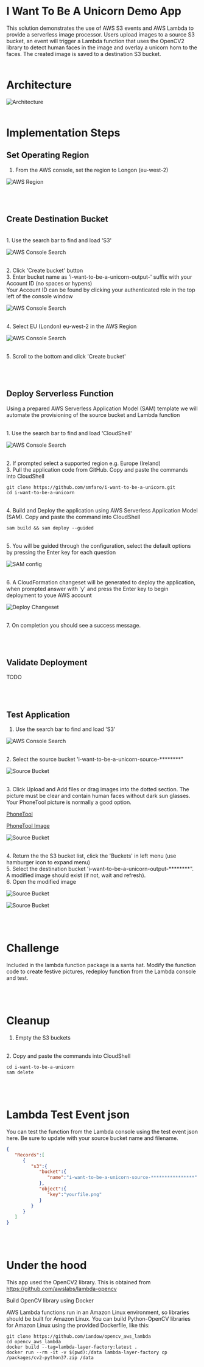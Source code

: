 # I Want To Be A Unicorn Demo App


This solution demonstrates the use of AWS S3 events and AWS Lambda to provide a serverless image processor. Users upload images to a source S3 bucket, an event will trigger a Lambda function that uses the OpenCV2 library to detect human faces in the image and overlay a unicorn horn to the faces. The created image is saved to a destination S3 bucket.
<br><br>

# Architecture
![Architecture](architecture.png)
<br><br>

# Implementation Steps

## Set Operating Region
1. From the AWS console, set the region to Longon (eu-west-2)

![AWS Region](screenshots/1a.png)

<br><br>
## Create Destination Bucket
<br>
1. Use the search bar to find and load 'S3'

![AWS Console Search](screenshots/1b.png)

<br>
2. Click 'Create bucket' button

<br>
3. Enter bucket name as 'i-want-to-be-a-unicorn-output-' suffix with your Account ID (no spaces or hypens)
<br>   Your Account ID can be found by clicking your authenticated role in the top left of the console window

![AWS Console Search](screenshots/2b.png)

<br>
4. Select EU (London) eu-west-2 in the AWS Region

![AWS Console Search](screenshots/3b.png)

<br>
5. Scroll to the bottom and click 'Create bucket'

<br><br>
## Deploy Serverless Function

Using a prepared AWS Serverless Application Model (SAM) template we will automate the provisioning of the source bucket and Lambda function

<br>
1. Use the search bar to find and load 'CloudShell'

![AWS Console Search](screenshots/1c.png)

<br>
2. If prompted select a supported region e.g. Europe (Ireland)

<br>
3. Pull the application code from GitHub. Copy and paste the commands into CloudShell

```Shell
git clone https://github.com/smfaro/i-want-to-be-a-unicorn.git
cd i-want-to-be-a-unicorn
```

<br>
4. Build and Deploy the application using AWS Serverless Application Model (SAM). Copy and paste the command into CloudShell

```Shell
sam build && sam deploy --guided
```

<br>
5. You will be guided through the configuration, select the default options by pressing the Enter key for each question

![SAM config](screenshots/2c.png)

<br>
6. A CloudFormation changeset will be generated to deploy the application, when prompted answer with 'y' and press the Enter key to begin deployment to youe AWS account

![Deploy Changeset](screenshots/3c.png)

<br>
7. On completion you should see a success message.

<br><br>
## Validate Deployment
TODO

<br><br>
## Test Application

1. Use the search bar to find and load 'S3'

![AWS Console Search](screenshots/1b.png)

<br>
2. Select the source bucket 'i-want-to-be-a-unicorn-source-********"

![Source Bucket](screenshots/1e.png)

<br>
3. Click Upload and Add files or drag images into the dotted section. The picture must be clear and contain human faces without dark sun glasses. Your PhoneTool picture is normally a good option. 
<br>

[PhoneTool](https://phonetool.amazon.com)
<br>

[PhoneTool Image](https://internal-cdn.amazon.com/badgephotos.amazon.com/?fullsize=1&uid=)


![Source Bucket](screenshots/2e.png)

<br>
4. Return the the S3 bucket list, click the 'Buckets' in left menu (use hamburger icon to expand menu)

<br>
5. Select the destination bucket 'i-want-to-be-a-unicorn-output-********". A modified image should exist (if not, wait and refresh).

<br>
6. Open the modified image

![Source Bucket](screenshots/3e.png)

![Source Bucket](screenshots/4e.png)

<br><br>
# Challenge
Included in the lambda function package is a santa hat. Modify the function code to create festive pictures, redeploy function from the Lambda console and test.

<br><br>
# Cleanup

1. Empty the S3 buckets
<br>
2. Copy and paste the commands into CloudShell

```Shell
cd i-want-to-be-a-unicorn
sam delete
```

<br><br>
# Lambda Test Event json

You can test the function from the Lambda console using the test event json here. Be sure to update with your source bucket name and filename.

```json
{  
   "Records":[  
      {  
         "s3":{  
            "bucket":{  
               "name":"i-want-to-be-a-unicorn-source-****************"
            },
            "object":{  
               "key":"yourfile.png"
            }
         }
      }
   ]
}
```

<br><br>
# Under the hood

This app used the OpenCV2 library. This is obtained from https://github.com/awslabs/lambda-opencv

Build OpenCV library using Docker

AWS Lambda functions run in an Amazon Linux environment, so libraries should be built for Amazon Linux. You can build Python-OpenCV libraries for Amazon Linux using the provided Dockerfile, like this:

```
git clone https://github.com/iandow/opencv_aws_lambda
cd opencv_aws_lambda
docker build --tag=lambda-layer-factory:latest .
docker run --rm -it -v $(pwd):/data lambda-layer-factory cp /packages/cv2-python37.zip /data
```